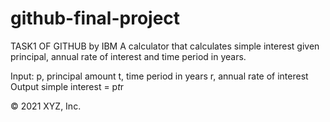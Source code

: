 # github-final-project
TASK1 OF GITHUB by IBM
A calculator that calculates simple interest given principal, annual rate of interest and time period in years.

Input:
   p, principal amount
   t, time period in years
   r, annual rate of interest
Output
   simple interest = p*t*r
   
   © 2021 XYZ, Inc.
